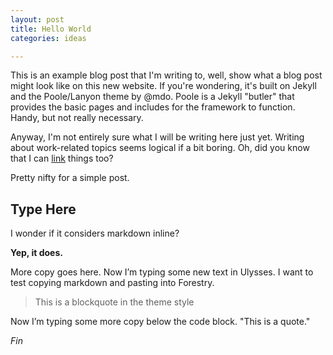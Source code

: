 ```yaml
---
layout: post
title: Hello World
categories: ideas

---
```

This is an example blog post that I'm writing to, well, show what a blog post might look like on this new website. If you're wondering, it's built on Jekyll and the Poole/Lanyon theme by @mdo. Poole is a Jekyll "butler" that provides the basic pages and includes for the framework to function. Handy, but not really necessary.

Anyway, I'm not entirely sure what I will be writing here just yet. Writing about work-related topics seems logical if a bit boring. Oh, did you know that I can [link](https://google.com) things too?

Pretty nifty for a simple post.

## Type Here

I wonder if it considers markdown inline?

**Yep, it does.**

More copy goes here. Now I’m typing some new text in Ulysses. I want to test copying markdown and pasting into Forestry.

> This is a blockquote in the theme style

Now I’m typing some more copy below the code block. "This is a quote."

_Fin_